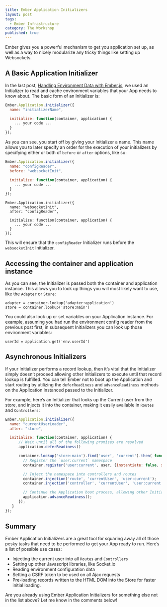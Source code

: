 ```yaml
---
title: Ember Application Initializers
layout: post
tags:
  - Ember Infrastructure
category: The Workshop
published: true
---
```

Ember gives you a powerful mechanism to get you application set up, as well as a way to nicely modularize any tricky things like setting up Websockets.

<!--more-->

## A Basic Application Initializer

In the last post, [Handling Environment Data with Ember.js][1], we used an Initializer to read and cache environment variables that your App needs to know about. The basic form of an Initializer is:

~~~javascript
Ember.Application.initializer({
  name: "initializerName",

  initialize: function(container, application) {
    ... your code ...
  }
});
~~~

As you can see, you start off by giving your Initializer a name. This name allows you to later specify an order for the execution of your initializers by specifying either or both of `before` or `after` options, like so:

~~~javascript
Ember.Application.initializer({
  name: "configReader",
  before: "websocketInit",

  initialize: function(container, application) {
    ... your code ...
  }
});
~~~

~~~
Ember.Application.initializer({
  name: "websocketInit",
  after: "configReader",

  initialize: function(container, application) {
    ... your code ...
  }
});
~~~

This will ensure that the `configReader` Initializer runs before the `websocketInit` Initializer.

## Accessing the container and application instance

As you can see, the Initializer is passed both the container and application instance. This allows you to look up things you will most likely want to use, like the `Adapter` or `Store`:

    adapter = container.lookup('adapter:application')
    store = container.lookup('store:main')


You could also look up or set variables on your Application instance. For example, assuming you had run the environment config reader from the previous post first, in subsequent Initializers you can look up those environment variables:

    userId = application.get('env.userId')


## Asynchronous Initializers

If your Initializer performs a record lookup, then it&#8217;s vital that the Initializer simply doesn&#8217;t proceed allowing other Initializers to execute until that record lookup is fulfilled. You can tell Ember not to boot up the Application and start routing by utilizing the `deferReadiness` and `advanceReadiness` methods on the Application instanced passed to the Initializer.

For example, here&#8217;s an Initializer that looks up the Current user from the store, and injects it into the container, making it easily available in `Routes` and `Controllers`:

~~~javascript
Ember.Application.initializer({
  name: "currentUserLoader",
  after: "store",

  initialize: function(container, application) {
      // Wait until all of the following promises are resolved
      application.deferReadiness()

      container.lookup('store:main').find('user', 'current').then( function(user) {
        // Register the `user:current` namespace
        container.register('user:current', user, {instantiate: false, singleton: true});

        // Inject the namespace into controllers and routes
        container.injection('route', 'currentUser', 'user:current');
        container.injection('controller', 'currentUser', 'user:current');

        // Continue the Application boot process, allowing other Initializers to run
        application.advanceReadiness();
      });
   }
});
~~~


## Summary

Ember Application Initializers are a great tool for squaring away all of those pesky tasks that need to be performed to get your App ready to run. Here&#8217;s a list of possible use cases:

  * Injecting the current user into all `Routes` and `Controllers`
  * Setting up other Javascript libraries, like Socket.io
  * Reading environment configuration data
  * Setting a CSRF token to be used on all Ajax requests
  * Pre-loading records written to the HTML DOM into the Store for faster initial loading.

Are you already using Ember Application Initializers for something else not in the list above? Let me know in the comments below!

 [1]: http://ember.zone/handling-environment-data-with-ember-js/